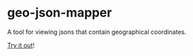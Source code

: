 # geo-json-mapper
A tool for viewing jsons that contain geographical coordinates.

[Try it out](https://github.io/tomshlomo/geo-json-mapper/)!